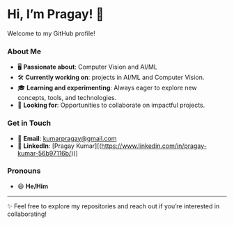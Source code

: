 # Hi, I’m Pragay! 👋

Welcome to my GitHub profile!

### About Me

- 🖥️ **Passionate about**: Computer Vision and AI/ML
- 🛠️ **Currently working on**: projects in AI/ML and Computer Vision.
- 🎓 **Learning and experimenting**: Always eager to explore new concepts, tools, and technologies.
- 💼 **Looking for**: Opportunities to collaborate on impactful projects.

### Get in Touch

- 📧 **Email**: kumarpragay@gmail.com
- 💼 **LinkedIn**: [Pragay Kumar][(https://www.linkedin.com/in/pragay-kumar-56b97116b/))]

### Pronouns

- 😄 **He/Him**

---

✨ Feel free to explore my repositories and reach out if you’re interested in collaborating!


